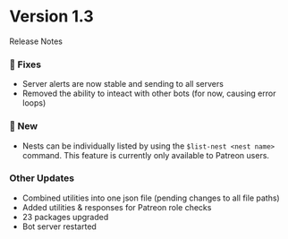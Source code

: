 # Version 1.3
Release Notes

### 🔸 Fixes
- Server alerts are now stable and sending to all servers
- Removed the ability to inteact with other bots (for now, causing error loops)

### 🔹 New
- Nests can be individually listed by using the `$list-nest <nest name>` command. This feature is currently only available to Patreon users.

### Other Updates
- Combined utilities into one json file (pending changes to all file paths)
- Added utilities & responses for Patreon role checks
- 23 packages upgraded
- Bot server restarted
